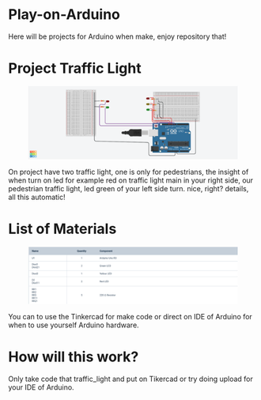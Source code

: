# Play-on-Arduino
Here will be projects for Arduino when make, enjoy repository that!
<h1>Project Traffic Light</h1>
<figure>
  <img src="Image_of_project_.png">
</figure>
<p>On project have two traffic light, one is only for pedestrians, the
insight of when turn on led for example red on traffic
light main in your right side, our pedestrian traffic light, led green 
of your left side turn. nice, right? details, all this automatic!</p>
<h1>List of Materials</h1>
<figure>
  <img src="List_of_materials_for_traffic_Light_.png">
</figure>
<p>You can to use the Tinkercad for make code or direct on IDE of Arduino for when
to use yourself Arduino hardware.</p>
<h1>How will this work?</h1>
<p>Only take code that traffic_light and put on Tikercad or try doing upload for your IDE of Arduino.</p>
